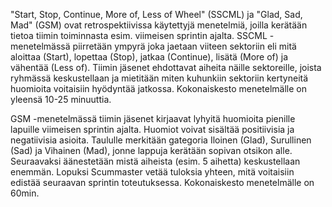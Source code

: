 "Start, Stop, Continue, More of, Less of Wheel" (SSCML) ja "Glad, Sad, Mad" (GSM) ovat retrospektiivissa käytettyjä menetelmiä, joilla kerätään tietoa tiimin toiminnasta esim. viimeisen sprintin ajalta. SSCML -menetelmässä piirretään ympyrä joka jaetaan viiteen sektoriin eli mitä aloittaa (Start), lopettaa (Stop), jatkaa (Continue), lisätä (More of) ja vähentää (Less of). Tiimin jäsenet ehdottavat aiheita näille sektoreille, joista ryhmässä keskustellaan ja mietitään miten kuhunkiin sektoriin kertyneitä huomioita voitaisiin hyödyntää jatkossa. Kokonaiskesto menetelmälle on yleensä 10-25 minuuttia.

GSM -menetelmässä tiimin jäsenet kirjaavat lyhyitä huomioita pienille lapuille viimeisen sprintin ajalta. Huomiot voivat sisältää positiivisia ja negatiivisia asioita. Taululle merkitään gategoria Iloinen (Glad), Surullinen (Sad) ja Vihainen (Mad), jonne lappuja kerätään sopivan otsikon alle. Seuraavaksi äänestetään mistä aiheista (esim. 5 aihetta) keskustellaan enemmän. Lopuksi Scummaster vetää tuloksia yhteen, mitä voitaisiin edistää seuraavan sprintin toteutuksessa. Kokonaiskesto menetelmälle on 60min.
